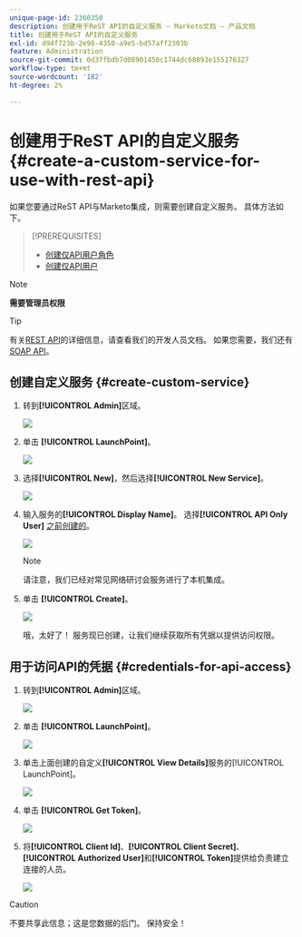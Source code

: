 ```yaml
---
unique-page-id: 2360350
description: 创建用于ReST API的自定义服务 — Marketo文档 — 产品文档
title: 创建用于ReST API的自定义服务
exl-id: d94f723b-2e98-4350-a9e5-bd57aff2303b
feature: Administration
source-git-commit: 0d37fbdb7d08901458c1744dc68893e155176327
workflow-type: tm+mt
source-wordcount: '182'
ht-degree: 2%

---
```


# 创建用于ReST API的自定义服务 {#create-a-custom-service-for-use-with-rest-api}

如果您要通过ReST API与Marketo集成，则需要创建自定义服务。 具体方法如下。

>[!PREREQUISITES]
>
>* [创建仅API用户角色](/help/marketo/product-docs/administration/users-and-roles/create-an-api-only-user-role.md)
>* [创建仅API用户](/help/marketo/product-docs/administration/users-and-roles/create-an-api-only-user.md)
>

>[!NOTE]
>
>**需要管理员权限**

>[!TIP]
>
>有关[REST API](https://developer.adobe.com/marketo-apis/)的详细信息，请查看我们的开发人员文档。 如果您需要，我们还有[SOAP API](https://experienceleague.adobe.com/en/docs/marketo-developer/marketo/soap/soap-api)。

## 创建自定义服务 {#create-custom-service}

1. 转到&#x200B;**[!UICONTROL Admin]**&#x200B;区域。

   ![](assets/create-a-custom-service-for-use-with-rest-api-1.png)

1. 单击 **[!UICONTROL LaunchPoint]**。

   ![](assets/create-a-custom-service-for-use-with-rest-api-2.png)

1. 选择&#x200B;**[!UICONTROL New]**，然后选择&#x200B;**[!UICONTROL New Service]**。

   ![](assets/create-a-custom-service-for-use-with-rest-api-3.png)

1. 输入服务的&#x200B;**[!UICONTROL Display Name]**。 选择&#x200B;**[!UICONTROL API Only User]** [之前创建的](/help/marketo/product-docs/administration/users-and-roles/create-an-api-only-user.md)。

   ![](assets/create-a-custom-service-for-use-with-rest-api-4.png)

   >[!NOTE]
   >
   >请注意，我们已经对常见网络研讨会服务进行了本机集成。

1. 单击 **[!UICONTROL Create]**。

   ![](assets/create-a-custom-service-for-use-with-rest-api-5.png)

   哦，太好了！ 服务现已创建，让我们继续获取所有凭据以提供访问权限。

## 用于访问API的凭据 {#credentials-for-api-access}

1. 转到&#x200B;**[!UICONTROL Admin]**&#x200B;区域。

   ![](assets/create-a-custom-service-for-use-with-rest-api-6.png)

1. 单击 **[!UICONTROL LaunchPoint]**。

   ![](assets/create-a-custom-service-for-use-with-rest-api-7.png)

1. 单击上面创建的自定义&#x200B;**[!UICONTROL View Details]**&#x200B;服务的[!UICONTROL LaunchPoint]。

   ![](assets/create-a-custom-service-for-use-with-rest-api-8.png)

1. 单击 **[!UICONTROL Get Token]**。

   ![](assets/create-a-custom-service-for-use-with-rest-api-9.png)

1. 将&#x200B;**[!UICONTROL Client Id]**、**[!UICONTROL Client Secret]**、**[!UICONTROL Authorized User]**&#x200B;和&#x200B;**[!UICONTROL Token]**&#x200B;提供给负责建立连接的人员。

   ![](assets/create-a-custom-service-for-use-with-rest-api-10.png)

>[!CAUTION]
>
>不要共享此信息；这是您数据的后门。 保持安全！
